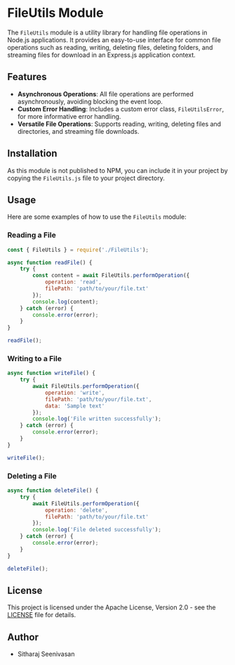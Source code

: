 
# FileUtils Module

The `FileUtils` module is a utility library for handling file operations in Node.js applications. It provides an easy-to-use interface for common file operations such as reading, writing, deleting files, deleting folders, and streaming files for download in an Express.js application context.

## Features

- **Asynchronous Operations**: All file operations are performed asynchronously, avoiding blocking the event loop.
- **Custom Error Handling**: Includes a custom error class, `FileUtilsError`, for more informative error handling.
- **Versatile File Operations**: Supports reading, writing, deleting files and directories, and streaming file downloads.

## Installation

As this module is not published to NPM, you can include it in your project by copying the `FileUtils.js` file to your project directory.

## Usage

Here are some examples of how to use the `FileUtils` module:

### Reading a File

```javascript
const { FileUtils } = require('./FileUtils');

async function readFile() {
    try {
        const content = await FileUtils.performOperation({
            operation: 'read',
            filePath: 'path/to/your/file.txt'
        });
        console.log(content);
    } catch (error) {
        console.error(error);
    }
}

readFile();
```

### Writing to a File

```javascript
async function writeFile() {
    try {
        await FileUtils.performOperation({
            operation: 'write',
            filePath: 'path/to/your/file.txt',
            data: 'Sample text'
        });
        console.log('File written successfully');
    } catch (error) {
        console.error(error);
    }
}

writeFile();
```

### Deleting a File

```javascript
async function deleteFile() {
    try {
        await FileUtils.performOperation({
            operation: 'delete',
            filePath: 'path/to/your/file.txt'
        });
        console.log('File deleted successfully');
    } catch (error) {
        console.error(error);
    }
}

deleteFile();
```

## License

This project is licensed under the Apache License, Version 2.0 - see the [LICENSE](../../LICENSE) file for details.

## Author

- Sitharaj Seenivasan
